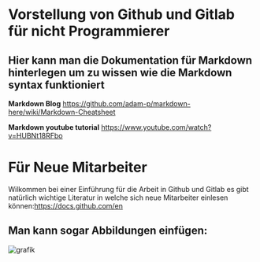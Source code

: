 # Vorstellung von Github und Gitlab für nicht Programmierer

## Hier kann man die Dokumentation für Markdown hinterlegen um zu wissen wie die Markdown syntax funktioniert

**Markdown Blog** https://github.com/adam-p/markdown-here/wiki/Markdown-Cheatsheet

**Markdown youtube tutorial** https://www.youtube.com/watch?v=HUBNt18RFbo

# Für Neue Mitarbeiter

Wilkommen bei einer Einführung für die Arbeit in Github und Gitlab es gibt natürlich wichtige Literatur in welche sich neue Mitarbeiter einlesen können:https://docs.github.com/en

## Man kann sogar Abbildungen einfügen:
![grafik](https://user-images.githubusercontent.com/48381090/125436024-9262c6b8-313e-4601-86bc-861c39b82792.png)
